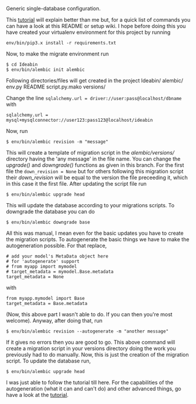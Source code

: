 Generic single-database configuration.

This [tutorial][1] will explain better than me but, for a quick list of commands you can have a look at this README or setup wiki. I hope before doing this you have created your virtualenv environment for this project by running

```
env/bin/pip3.x install -r requirements.txt
```
Now, to make the migrate environment run

```
$ cd Ideabin
$ env/bin/alembic init alembic
```
Following directories/files will get created in the project
Ideabin/
    alembic/
        env.py
        README
        script.py.mako
        versions/

Change the line ```sqlalchemy.url = driver://user:pass@localhost/dbname``` with

```sqlalchemy.url = mysql+mysqlconnector://user123:pass123@localhost/ideabin```

Now, run

```
$ env/bin/alembic revision -m "message"
```

This will create a template of migration script in the *alembic/versions/* directory having the 'any message' in the file name. You can change the *upgrade()* and *downgrade()* functions as given in this branch. For the first file the
```down_revision = None```
but for others following this migration script their *down_revision* will be equal to the version the file preceeding it, which in this case it the first file. After updating the script file run

```
$ env/bin/alembic upgrade head
```
This will update the database according to your migrations scripts. To downgrade the database you can do

```
$ env/bin/alembic downgrade base
```

All this was manual, I mean even for the basic updates you have to create the migration scripts. To autogenerate the basic things we have to make the autogeneration possible. For that replace,

```
# add your model's MetaData object here
# for 'autogenerate' support
# from myapp import mymodel
# target_metadata = mymodel.Base.metadata
target_metadata = None
```
with

```
from myapp.mymodel import Base
target_metadata = Base.metadata
```

(Now, this above part I wasn't able to do. If you can then you're most welcome). Anyway, after doing that, run

```
$ env/bin/alembic revision --autogenerate -m "another message"
```
If it gives no errors then you are good to go. This above command will create a migration script in your versions directory doing the work you previously had to do manually. Now, this is just the creation of the migration script. To update the database run,

```
$ env/bin/alembic upgrade head
```
I was just able to follow the tutorial till here. For the capabilities of the autogeneration (what it can and can't do) and other advanced things, go have a look at the [tutorial][1].


[1]: http://alembic.readthedocs.org/en/latest/tutorial.html#the-migration-environment